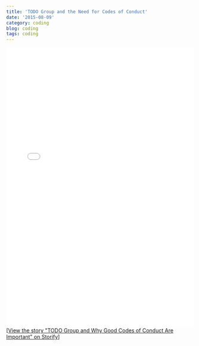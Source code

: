```yaml
---
title: 'TODO Group and the Need for Codes of Conduct'
date: '2015-08-09'
category: coding
blog: coding
tags: coding
---
```


<div class="storify"><iframe src="//storify.com/NikkiLizMurray/todo-group-and-why-good-codes-of-conduct-are-impor/embed?template=slideshow" width="100%" height="750" frameborder="no" allowtransparency="true"></iframe><script src="//storify.com/NikkiLizMurray/todo-group-and-why-good-codes-of-conduct-are-impor.js?template=slideshow"></script><noscript>[<a href="//storify.com/NikkiLizMurray/todo-group-and-why-good-codes-of-conduct-are-impor" target="_blank">View the story "TODO Group and Why Good Codes of Conduct Are Important" on Storify</a>]</noscript></div>